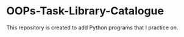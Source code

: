 # OOPs-Task-Library-Catalogue
This repository is created to add Python programs that I practice on.
